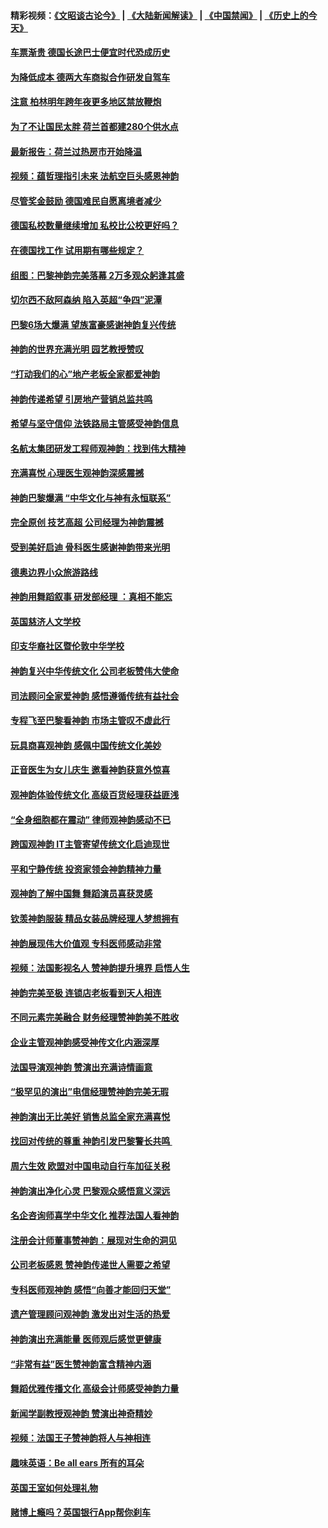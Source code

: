#### 精彩视频：[《文昭谈古论今》](https://github.com/gfw-breaker/wenzhao/blob/master/README.md?t=01240930) | [《大陆新闻解读》](https://github.com/gfw-breaker/ntdtv-comedy/blob/master/README.md?t=01240930) | [《中国禁闻》](https://github.com/gfw-breaker/ntdtv-news/blob/master/README.md?t=01240930) | [《历史上的今天》](https://github.com/gfw-breaker/today-in-history/blob/master/README.md?t=01240930) 

#### [车票渐贵 德国长途巴士便宜时代恐成历史](../pages/nsc974/n10996183.md?t=01240930) 

#### [为降低成本 德两大车商拟合作研发自驾车](../pages/nsc974/n10996237.md?t=01240930) 

#### [注意 柏林明年跨年夜更多地区禁放鞭炮](../pages/nsc974/n10996257.md?t=01240930) 

#### [为了不让国民太胖 荷兰首都建280个供水点](../pages/nsc974/n10996114.md?t=01240930) 

#### [最新报告：荷兰过热房市开始降温](../pages/nsc974/n10996082.md?t=01240930) 

#### [视频：蕴哲理指引未来 法航空巨头感恩神韵](../pages/nsc974/n10992381.md?t=01240930) 

#### [尽管奖金鼓励 德国难民自愿离境者减少](../pages/nsc974/n10994148.md?t=01240930) 

#### [德国私校数量继续增加 私校比公校更好吗？](../pages/nsc974/n10994125.md?t=01240930) 

#### [在德国找工作 试用期有哪些规定？](../pages/nsc974/n10993992.md?t=01240930) 

#### [组图：巴黎神韵完美落幕 2万多观众躬逢其盛](../pages/nsc974/n10991478.md?t=01240930) 

#### [切尔西不敌阿森纳 陷入英超“争四”泥潭](../pages/nsc974/n10990981.md?t=01240930) 

#### [巴黎6场大爆满 望族富豪感谢神韵复兴传统](../pages/nsc974/n10990485.md?t=01240930) 

#### [神韵的世界充满光明  园艺教授赞叹](../pages/nsc974/n10990393.md?t=01240930) 

#### [“打动我们的心”地产老板全家都爱神韵](../pages/nsc974/n10990224.md?t=01240930) 

#### [神韵传递希望 引房地产营销总监共鸣](../pages/nsc974/n10990026.md?t=01240930) 

#### [希望与坚守信仰 法铁路局主管感受神韵信息](../pages/nsc974/n10990061.md?t=01240930) 

#### [名航太集团研发工程师观神韵：找到伟大精神](../pages/nsc974/n10989922.md?t=01240930) 

#### [充满喜悦 心理医生观神韵深感震撼](../pages/nsc974/n10990031.md?t=01240930) 

#### [神韵巴黎爆满 “中华文化与神有永恒联系”](../pages/nsc974/n10989837.md?t=01240930) 

#### [完全原创 技艺高超 公司经理为神韵震撼](../pages/nsc974/n10989954.md?t=01240930) 

#### [受到美好启迪 骨科医生感谢神韵带来光明](../pages/nsc974/n10989946.md?t=01240930) 

#### [德奥边界小众旅游路线](../pages/nsc974/n10989938.md?t=01240930) 

#### [神韵用舞蹈叙事 研发部经理 ：真相不能忘](../pages/nsc974/n10992129.md?t=01240930) 

#### [英国慈济人文学校](../pages/nsc974/n10989797.md?t=01240930) 

#### [印支华裔社区暨伦敦中华学校](../pages/nsc974/n10989792.md?t=01240930) 

#### [神韵复兴中华传统文化 公司老板赞伟大使命](../pages/nsc974/n10989243.md?t=01240930) 

#### [司法顾问全家爱神韵 感悟遵循传统有益社会](../pages/nsc974/n10989065.md?t=01240930) 

#### [专程飞至巴黎看神韵 市场主管叹不虚此行](../pages/nsc974/n10989012.md?t=01240930) 

#### [玩具商喜观神韵 感佩中国传统文化美妙](../pages/nsc974/n10988833.md?t=01240930) 

#### [正音医生为女儿庆生 邀看神韵获意外惊喜](../pages/nsc974/n10988789.md?t=01240930) 

#### [观神韵体验传统文化 高级百货经理获益匪浅](../pages/nsc974/n10988712.md?t=01240930) 

#### [“全身细胞都在震动” 律师观神韵感动不已](../pages/nsc974/n10988620.md?t=01240930) 

#### [跨国观神韵 IT主管寄望传统文化启迪现世](../pages/nsc974/n10988586.md?t=01240930) 

#### [平和宁静传统 投资家领会神韵精神力量](../pages/nsc974/n10988579.md?t=01240930) 

#### [观神韵了解中国舞 舞蹈演员喜获灵感](../pages/nsc974/n10988424.md?t=01240930) 

#### [钦羡神韵服装 精品女装品牌经理人梦想拥有](../pages/nsc974/n10988351.md?t=01240930) 

#### [神韵展现伟大价值观 专科医师感动非常](../pages/nsc974/n10988364.md?t=01240930) 

#### [视频：法国影视名人 赞神韵提升境界 启悟人生](../pages/nsc974/n10988310.md?t=01240930) 

#### [神韵完美至极 连锁店老板看到天人相连](../pages/nsc974/n10988295.md?t=01240930) 

#### [不同元素完美融合 财务经理赞神韵美不胜收](../pages/nsc974/n10988276.md?t=01240930) 

#### [企业主管观神韵感受神传文化内涵深厚](../pages/nsc974/n10988231.md?t=01240930) 

#### [法国导演观神韵 赞演出充满诗情画意](../pages/nsc974/n10987958.md?t=01240930) 

#### [“极罕见的演出”电信经理赞神韵完美无瑕](../pages/nsc974/n10988124.md?t=01240930) 

#### [神韵演出无比美好 销售总监全家充满喜悦](../pages/nsc974/n10988115.md?t=01240930) 

#### [找回对传统的尊重 神韵引发巴黎警长共鸣 ](../pages/nsc974/n10987940.md?t=01240930) 

#### [周六生效 欧盟对中国电动自行车加征关税](../pages/nsc974/n10987637.md?t=01240930) 

#### [神韵演出净化心灵 巴黎观众感悟意义深远](../pages/nsc974/n10987067.md?t=01240930) 

#### [名企咨询师喜学中华文化 推荐法国人看神韵](../pages/nsc974/n10987002.md?t=01240930) 

#### [注册会计师董事赞神韵：展现对生命的洞见](../pages/nsc974/n10986927.md?t=01240930) 

#### [公司老板感恩 赞神韵传递世人需要之希望](../pages/nsc974/n10986858.md?t=01240930) 

#### [专科医师观神韵 感悟“向善才能回归天堂”](../pages/nsc974/n10986837.md?t=01240930) 

#### [遗产管理顾问观神韵 激发出对生活的热爱](../pages/nsc974/n10986911.md?t=01240930) 

#### [神韵演出充满能量 医师观后感觉更健康](../pages/nsc974/n10986822.md?t=01240930) 

#### [“非常有益”医生赞神韵富含精神内涵](../pages/nsc974/n10986718.md?t=01240930) 

#### [舞蹈优雅传播文化 高级会计师感受神韵力量](../pages/nsc974/n10986710.md?t=01240930) 

#### [新闻学副教授观神韵 赞演出神奇精妙](../pages/nsc974/n10986613.md?t=01240930) 

#### [视频：法国王子赞神韵将人与神相连](../pages/nsc974/n10986413.md?t=01240930) 

#### [趣味英语：Be all ears 所有的耳朵](../pages/nsc974/n10985161.md?t=01240930) 

#### [英国王室如何处理礼物](../pages/nsc974/n10985131.md?t=01240930) 

#### [赌博上瘾吗？英国银行App帮你刹车](../pages/nsc974/n10985121.md?t=01240930) 

